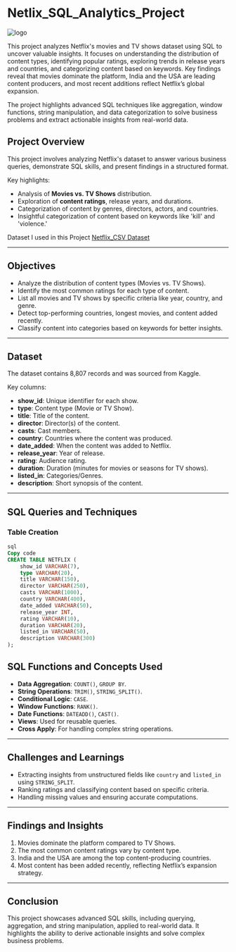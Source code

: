 # Netlix_SQL_Analytics_Project

![logo](https://github.com/user-attachments/assets/dcc1a729-024d-4498-add9-37eeabe1dfce)

This project analyzes Netflix's movies and TV shows dataset using SQL to uncover valuable insights. It focuses on understanding the distribution of content types, identifying popular ratings, exploring trends in release years and countries, and categorizing content based on keywords. Key findings reveal that movies dominate the platform, India and the USA are leading content producers, and most recent additions reflect Netflix’s global expansion. 

The project highlights advanced SQL techniques like aggregation, window functions, string manipulation, and data categorization to solve business problems and extract actionable insights from real-world data.

## **Project Overview**

This project involves analyzing Netflix's dataset to answer various business queries, demonstrate SQL skills, and present findings in a structured format.

Key highlights:

- Analysis of **Movies vs. TV Shows** distribution.
- Exploration of **content ratings**, release years, and durations.
- Categorization of content by genres, directors, actors, and countries.
- Insightful categorization of content based on keywords like 'kill' and 'violence.'

Dataset I used in this Project <a href = "netflix_titles.csv">Netflix_CSV Dataset</a>

---

## **Objectives**

- Analyze the distribution of content types (Movies vs. TV Shows).
- Identify the most common ratings for each type of content.
- List all movies and TV shows by specific criteria like year, country, and genre.
- Detect top-performing countries, longest movies, and content added recently.
- Classify content into categories based on keywords for better insights.

---

## **Dataset**

The dataset contains 8,807 records and was sourced from Kaggle.

Key columns:

- **show_id**: Unique identifier for each show.
- **type**: Content type (Movie or TV Show).
- **title**: Title of the content.
- **director**: Director(s) of the content.
- **casts**: Cast members.
- **country**: Countries where the content was produced.
- **date_added**: When the content was added to Netflix.
- **release_year**: Year of release.
- **rating**: Audience rating.
- **duration**: Duration (minutes for movies or seasons for TV shows).
- **listed_in**: Categories/Genres.
- **description**: Short synopsis of the content.

---

## **SQL Queries and Techniques**

### **Table Creation**

```sql
sql
Copy code
CREATE TABLE NETFLIX (
    show_id VARCHAR(7),
    type VARCHAR(20),
    title VARCHAR(150),
    director VARCHAR(250),
    casts VARCHAR(1000),
    country VARCHAR(400),
    date_added VARCHAR(50),
    release_year INT,
    rating VARCHAR(10),
    duration VARCHAR(20),
    listed_in VARCHAR(50),
    description VARCHAR(300)
);

```

## **SQL Functions and Concepts Used**

- **Data Aggregation**: `COUNT()`, `GROUP BY`.
- **String Operations**: `TRIM()`, `STRING_SPLIT()`.
- **Conditional Logic**: `CASE`.
- **Window Functions**: `RANK()`.
- **Date Functions**: `DATEADD()`, `CAST()`.
- **Views**: Used for reusable queries.
- **Cross Apply**: For handling complex string operations.

---

## **Challenges and Learnings**

- Extracting insights from unstructured fields like `country` and `listed_in` using `STRING_SPLIT`.
- Ranking ratings and classifying content based on specific criteria.
- Handling missing values and ensuring accurate computations.

---

## **Findings and Insights**

1. Movies dominate the platform compared to TV Shows.
2. The most common content ratings vary by content type.
3. India and the USA are among the top content-producing countries.
4. Most content has been added recently, reflecting Netflix’s expansion strategy.

---

## **Conclusion**

This project showcases advanced SQL skills, including querying, aggregation, and string manipulation, applied to real-world data. It highlights the ability to derive actionable insights and solve complex business problems.
